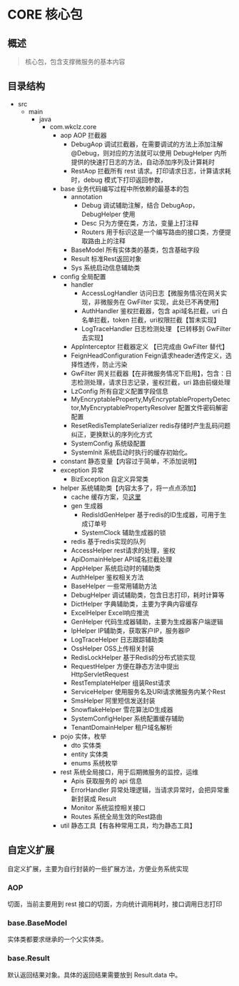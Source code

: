 # CORE 核心包

## 概述
> 核心包，包含支撑微服务的基本内容

## 目录结构
- src
  - main
    - java
      - com.wkclz.core
        - aop  AOP 拦截器
          - DebugAop 调试拦截器，在需要调试的方法上添加注解 @Debug，则对应的方法就可以使用 DebugHelper 内所提供的快速打日志的方法，自动添加序列及计算耗时
          - RestAop 拦截所有 rest 请求。打印请求日志，计算请求耗时，debug 模式下打印返回参数，
        - base  业务代码编写过程中所依赖的最基本的包
          - annotation
            - Debug 调试辅助注解，结合 DebugAop，DebugHelper 使用
            - Desc 只为方便在类，方法，变量上打注释
            - Routers 用于标识这是一个编写路由的接口类，方便提取路由上的注释
          - BaseModel 所有实体类的基类，包含基础字段
          - Result 标准Rest返回对象
          - Sys 系统启动信息辅助类
        - config  全局配置
          - handler
            - AccessLogHandler 访问日志【微服务情况在网关实现，非微服务在 GwFilter 实现，此处已不再使用】
            - AuthHandler 鉴权拦截器，包含 api域名拦截，uri 白名单拦截，token 拦截，uri权限拦截【暂未实现】
            - LogTraceHandler 日志检测处理 【已转移到 GwFilter 去实现】
          - AppInterceptor 拦截器定义 【已完成由 GwFilter 替代】
          - FeignHeadConfiguration Feign请求header透传定义，选择性透传，防止污染
          - GwFilter 网关拦截器【在非微服务情况下启用】，包含：日志检测处理，请求日志记录，鉴权拦截，uri 路由前缀处理
          - LzConfig 所有自定义配置字段信息
          - MyEncryptableProperty,MyEncryptablePropertyDetector,MyEncryptablePropertyResolver 配置文件密码解密配置
          - ResetRedisTemplateSerializer redis存储时产生乱码问题纠正，更换默认的序列化方式
          - SystemConfig 系统级配置
          - SystemInit 系统启动时执行的缓存初始化。
        - constant  静态变量【内容过于简单，不添加说明】
        - exception  异常
          - BizException 自定义异常类
        - helper  系统辅助类【内容太多了，将一点点添加】
          - cache 缓存方案，见[这里](../java/cache.md)
          - gen 生成器
            - RedisIdGenHelper 基于redis的ID生成器，可用于生成订单号
            - SystemClock 辅助生成器的锁
          - redis 基于redis实现的队列
          - AccessHelper rest请求的处理，鉴权
          - ApiDomainHelper API域名拦截处理
          - AppHelper 系统启动时的辅助类
          - AuthHelper 鉴权相关方法
          - BaseHelper 一些常用辅助方法
          - DebugHelper 调试辅助类，包含日志打印，耗时计算等
          - DictHelper 字典辅助类，主要为字典内容缓存
          - ExcelHelper Excel响应推流
          - GenHelper 代码生成器辅助，主要为生成器客户端逻辑
          - IpHelper IP辅助类，获取客户IP，服务器IP
          - LogTraceHelper 日志跟踪辅助类
          - OssHelper OSS上传相关封装
          - RedisLockHelper 基于Redis的分布式锁实现
          - RequestHelper 方便在静态方法中提出HttpServletRequest
          - RestTemplateHelper 组装Rest请求
          - ServiceHelper 使用服务名及URI请求微服务内某个Rest
          - SmsHelper 阿里短信发送封装
          - SnowflakeHelper 雪花算法ID生成器
          - SystemConfigHelper 系统配置缓存辅助
          - TenantDomainHelper 租户域名解析
        - pojo  实体，枚举
          - dto 实体类
          - entity 实体类
          - enums 系统枚举
        - rest  系统全局接口，用于后期微服务的监控，运维
          - Apis 获取服务的 api 信息
          - ErrorHandler 异常处理逻辑，当请求异常时，会把异常重新封装成 Result
          - Monitor 系统监控相关接口
          - Routes 系统全局生效的Rest路由
        - util  静态工具【有各种常用工具，均为静态工具】

## 自定义扩展
自定义扩展，主要为自行封装的一些扩展方法，方便业务系统实现

### AOP
切面，当前主要用到 rest 接口的切面，方向统计调用耗时，接口调用日志打印

### base.BaseModel
实体类都要求继承的一个父实体类。

### base.Result
默认返回结果对象。具体的返回结果需要放到 Result.data 中。

